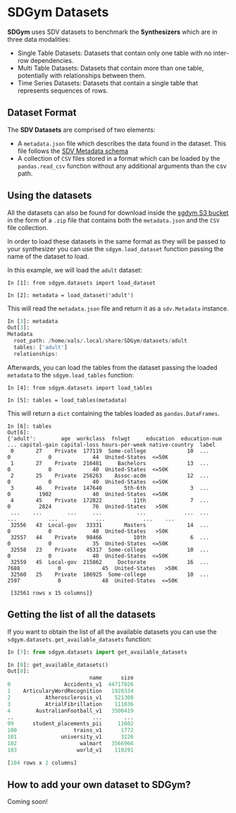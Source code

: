 # SDGym Datasets

**SDGym** uses SDV datasets to benchmark the **Synthesizers** which are in three data modalities:

* Single Table Datasets: Datasets that contain only one table with no inter-row dependencies.
* Multi Table Datasets: Datasets that contain more than one table, potentially with relationships
  between them.
* Time Series Datasets: Datasets that contain a single table that represents sequences of rows.

## Dataset Format

The **SDV Datasets** are comprised of two elements:

* A `metadata.json` file which describes the data found in the dataset. This file follows the
  [SDV Metadata schema](https://sdv.dev/SDV/developer_guides/sdv/metadata.html)
* A collection of `CSV` files stored in a format which can be loaded by the `pandas.read_csv`
  function without any additional arguments than the csv path.

## Using the datasets

All the datasets can also be found for download inside the [sgdym S3 bucket](
http://sdgym.s3.amazonaws.com/index.html) in the form of a `.zip` file that contains
both the `metadata.json` and the `CSV` file collection.

In order to load these datasets in the same format as they will be passed to your synthesizer
you can use the `sdgym.load_dataset` function passing the name of the dataset to load.

In this example, we will load the `adult` dataset:

```python3
In [1]: from sdgym.datasets import load_dataset

In [2]: metadata = load_dataset('adult')
```

This will read the `metadata.json` file and return it as a `sdv.Metadata` instance.

```python
In [3]: metadata
Out[3]:
Metadata
  root_path: /home/xals/.local/share/SDGym/datasets/adult
  tables: ['adult']
  relationships:
```

Afterwards, you can load the tables from the dataset passing the loaded `metadata` to the
`sdgym.load_tables` function:

```python3
In [4]: from sdgym.datasets import load_tables

In [5]: tables = load_tables(metadata)
```

This will return a `dict` containing the tables loaded as `pandas.DataFrames`.

```python3
In [6]: tables
Out[6]:
{'adult':        age  workclass  fnlwgt     education  education-num  ... capital-gain capital-loss hours-per-week native-country  label
 0       27    Private  177119  Some-college             10  ...            0            0             44  United-States  <=50K
 1       27    Private  216481     Bachelors             13  ...            0            0             40  United-States  <=50K
 2       25    Private  256263    Assoc-acdm             12  ...            0            0             40  United-States  <=50K
 3       46    Private  147640       5th-6th              3  ...            0         1902             40  United-States  <=50K
 4       45    Private  172822          11th              7  ...            0         2824             76  United-States   >50K
 ...    ...        ...     ...           ...            ...  ...          ...          ...            ...            ...    ...
 32556   43  Local-gov   33331       Masters             14  ...            0            0             40  United-States   >50K
 32557   44    Private   98466          10th              6  ...            0            0             35  United-States  <=50K
 32558   23    Private   45317  Some-college             10  ...            0            0             40  United-States  <=50K
 32559   45  Local-gov  215862     Doctorate             16  ...         7688            0             45  United-States   >50K
 32560   25    Private  186925  Some-college             10  ...         2597            0             48  United-States  <=50K

 [32561 rows x 15 columns]}
```

## Getting the list of all the datasets

If you want to obtain the list of all the available datasets you can use the
`sdgym.datasets.get_available_datasets` function:

```python
In [7]: from sdgym.datasets import get_available_datasets

In [8]: get_available_datasets()
Out[8]:
                          name      size
0                 Accidents_v1  44717026
1    ArticularyWordRecognition   1928334
2           Atherosclerosis_v1    521308
3           AtrialFibrillation    111036
4        AustralianFootball_v1   3500419
..                         ...       ...
99      student_placements_pii     11602
100                  trains_v1      1772
101              university_v1      3226
102                    walmart   3566966
103                   world_v1    110291

[104 rows x 2 columns]
```

## How to add your own dataset to SDGym?

Coming soon!

